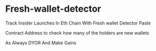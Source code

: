 # Fresh-wallet-detector

Track Insider Launches In Eth Chain With Fresh wallet Detector Paste 

Contract Address to check how many of the holders are new wallets

As Always DYOR And Make Gains
